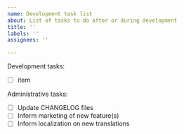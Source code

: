 ```yaml
---
name: Development task list
about: List of tasks to do after or during development
title: ''
labels: ''
assignees: ''

---
```


Development tasks:
- [ ] item

Administrative tasks:
- [ ] Update CHANGELOG files
- [ ] Inform marketing of new feature(s)
- [ ] Inform localization on new translations
